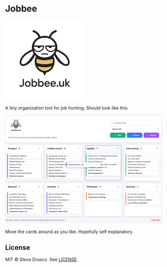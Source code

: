 # Jobbee

![Jobbee logo](jobbee_small.png)

A tiny organization tool for job hunting.  Should look like this. 

![Screenshot of Jobbee](screenshot.png)

Move the cards around as you like. Hopefully self explanatory.

## License

MIT © Steve Drasco. See [LICENSE](LICENSE).
